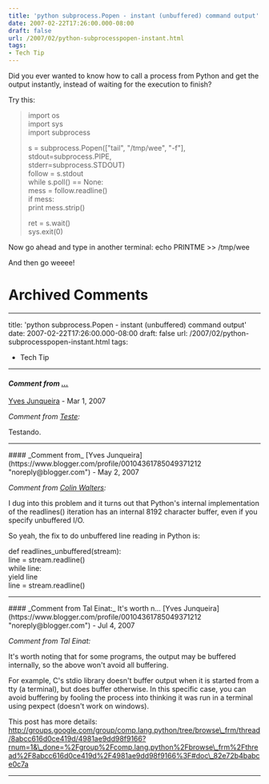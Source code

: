 ```yaml
---
title: 'python subprocess.Popen - instant (unbuffered) command output'
date: 2007-02-22T17:26:00.000-08:00
draft: false
url: /2007/02/python-subprocesspopen-instant.html
tags: 
- Tech Tip
---
```


Did you ever wanted to know how to call a process from Python and get the output instantly, instead of waiting for the execution to finish?  
  
Try this:  

> import os  
> import sys  
> import subprocess  
>   
> s = subprocess.Popen(\["tail", "/tmp/wee", "-f"\],  
> stdout=subprocess.PIPE,  
> stderr=subprocess.STDOUT)  
> follow = s.stdout  
> while s.poll() == None:  
> mess = follow.readline()  
> if mess:  
> print mess.strip()  
>   
> ret = s.wait()  
> sys.exit(0)

  
Now go ahead and type in another terminal: echo PRINTME >> /tmp/wee  
  
And then go weeee!
# Archived Comments
---
title: 'python subprocess.Popen - instant (unbuffered) command output'
date: 2007-02-22T17:26:00.000-08:00
draft: false
url: /2007/02/python-subprocesspopen-instant.html
tags: 
- Tech Tip
---

#### _Comment from [...](http://cetico.org/tech)_
[Yves Junqueira](https://www.blogger.com/profile/00104361785049371212 "noreply@blogger.com") - <time datetime="2007-03-25T19:07:00.000-07:00">Mar 1, 2007</time>

_Comment from [Teste](http://cetico.org/tech):_  
  
Testando.
<hr />
#### _Comment from_
[Yves Junqueira](https://www.blogger.com/profile/00104361785049371212 "noreply@blogger.com") - <time datetime="2007-05-07T16:23:00.000-07:00">May 2, 2007</time>

_Comment from [Colin Walters](http://cgwalters.livejournal.com):_  
  
I dug into this problem and it turns out that Python's internal implementation of the readlines() iteration has an internal 8192 character buffer, even if you specify unbuffered I/O.  
  
So yeah, the fix to do unbuffered line reading in Python is:  
  
def readlines\_unbuffered(stream):  
line = stream.readline()  
while line:  
yield line  
line = stream.readline()
<hr />
#### _Comment from Tal Einat:_ It's worth n...
[Yves Junqueira](https://www.blogger.com/profile/00104361785049371212 "noreply@blogger.com") - <time datetime="2007-07-19T10:18:00.000-07:00">Jul 4, 2007</time>

_Comment from Tal Einat:_  
  
It's worth noting that for some programs, the output may be buffered internally, so the above won't avoid all buffering.  
  
For example, C's stdio library doesn't buffer output when it is started from a tty (a terminal), but does buffer otherwise. In this specific case, you can avoid buffering by fooling the process into thinking it was run in a terminal using pexpect (doesn't work on windows).  
  
This post has more details:  
http://groups.google.com/group/comp.lang.python/tree/browse\_frm/thread/8abcc616d0ce419d/4981ae9dd98f9166?rnum=1&\_done=%2Fgroup%2Fcomp.lang.python%2Fbrowse\_frm%2Fthread%2F8abcc616d0ce419d%2F4981ae9dd98f9166%3F#doc\_82e72b4babce0c7a
<hr />
